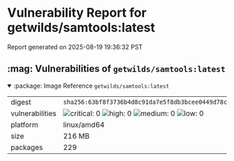 # Vulnerability Report for getwilds/samtools:latest

Report generated on 2025-08-19 19:36:32 PST

<h2>:mag: Vulnerabilities of <code>getwilds/samtools:latest</code></h2>

<details open="true"><summary>:package: Image Reference</strong> <code>getwilds/samtools:latest</code></summary>
<table>
<tr><td>digest</td><td><code>sha256:63bf8f3736b4d8c91da7e5f8db3bcee0449d78c140db492e6e8617e534e0c839</code></td><tr><tr><td>vulnerabilities</td><td><img alt="critical: 0" src="https://img.shields.io/badge/critical-0-lightgrey"/> <img alt="high: 0" src="https://img.shields.io/badge/high-0-lightgrey"/> <img alt="medium: 0" src="https://img.shields.io/badge/medium-0-lightgrey"/> <img alt="low: 0" src="https://img.shields.io/badge/low-0-lightgrey"/> <!-- unspecified: 0 --></td></tr>
<tr><td>platform</td><td>linux/amd64</td></tr>
<tr><td>size</td><td>216 MB</td></tr>
<tr><td>packages</td><td>229</td></tr>
</table>
</details></table>
</details>

<table></table>